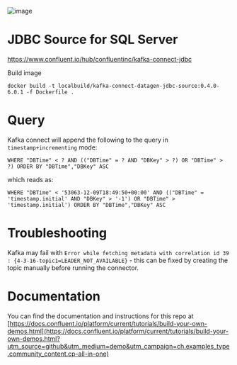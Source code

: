 ![image](../images/confluent-logo-300-2.png)

# JDBC Source for SQL Server

<https://www.confluent.io/hub/confluentinc/kafka-connect-jdbc>

Build image

`docker build -t localbuild/kafka-connect-datagen-jdbc-source:0.4.0-6.0.1 -f Dockerfile .`

# Query

Kafka connect will append the following to the query in `timestamp+incrementing` mode:

`WHERE "DBTime" < ? AND (("DBTime" = ? AND "DBKey" > ?) OR "DBTime" > ?) ORDER BY "DBTime","DBKey" ASC`

which reads as:

`WHERE "DBTime" < '53063-12-09T18:49:50+00:00' AND (("DBTime" = 'timestamp.initial' AND "DBKey" > '-1') OR "DBTime" > 'timestamp.initial') ORDER BY "DBTime","DBKey" ASC`

# Troubleshooting

Kafka may fail with `Error while fetching metadata with correlation id 39 : {4-3-16-topic1=LEADER_NOT_AVAILABLE}` - this can be fixed by creating the topic manually before running the connector.

# Documentation

You can find the documentation and instructions for this repo at [https://docs.confluent.io/platform/current/tutorials/build-your-own-demos.html](https://docs.confluent.io/platform/current/tutorials/build-your-own-demos.html?utm_source=github&utm_medium=demo&utm_campaign=ch.examples_type.community_content.cp-all-in-one)
